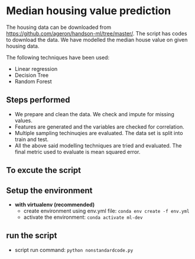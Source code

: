 # Median housing value prediction

The housing data can be downloaded from https://github.com/ageron/handson-ml/tree/master/. The script has codes to download the data. We have modelled the median house value on given housing data. 

The following techniques have been used: 

 - Linear regression
 - Decision Tree
 - Random Forest

## Steps performed
 - We prepare and clean the data. We check and impute for missing values.
 - Features are generated and the variables are checked for correlation.
 - Multiple sampling techinuqies are evaluated. The data set is split into train and test.
 - All the above said modelling techniques are tried and evaluated. The final metric used to evaluate is mean squared error.

## To excute the script

## Setup the environment
- **with virtualenv (recommended)**
  - create environment using env.yml file: `conda env create -f env.yml`
  - activate the environment: `conda activate ml-dev`


## run the script

 - script run command: `python nonstandardcode.py` 
